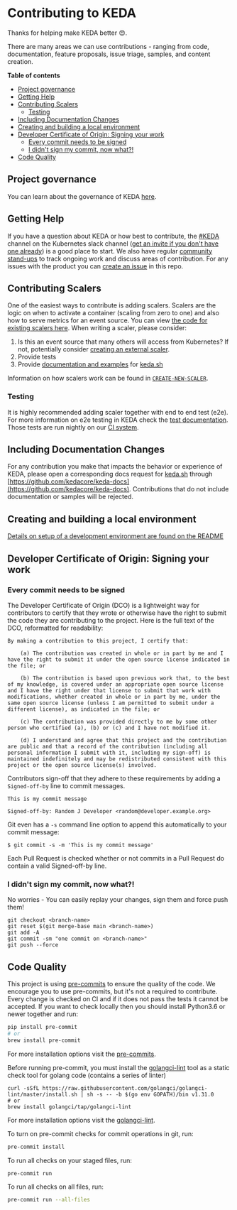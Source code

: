 # Contributing to KEDA

Thanks for helping make KEDA better 😍.

There are many areas we can use contributions - ranging from code, documentation, feature proposals, issue triage, samples, and content creation.

<!-- START doctoc generated TOC please keep comment here to allow auto update -->
<!-- DON'T EDIT THIS SECTION, INSTEAD RE-RUN doctoc TO UPDATE -->
**Table of contents**

- [Project governance](#project-governance)
- [Getting Help](#getting-help)
- [Contributing Scalers](#contributing-scalers)
  - [Testing](#testing)
- [Including Documentation Changes](#including-documentation-changes)
- [Creating and building a local environment](#creating-and-building-a-local-environment)
- [Developer Certificate of Origin: Signing your work](#developer-certificate-of-origin-signing-your-work)
  - [Every commit needs to be signed](#every-commit-needs-to-be-signed)
  - [I didn't sign my commit, now what?!](#i-didnt-sign-my-commit-now-what)
- [Code Quality](#code-quality)

<!-- END doctoc generated TOC please keep comment here to allow auto update -->

## Project governance

You can learn about the governance of KEDA [here](https://github.com/kedacore/governance).

## Getting Help

If you have a question about KEDA or how best to contribute, the [#KEDA](https://kubernetes.slack.com/archives/CKZJ36A5D) channel on the Kubernetes slack channel ([get an invite if you don't have one already](https://slack.k8s.io/)) is a good place to start.  We also have regular [community stand-ups](https://github.com/kedacore/keda#community) to track ongoing work and discuss areas of contribution.  For any issues with the product you can [create an issue](https://github.com/kedacore/keda/issues/new) in this repo.

## Contributing Scalers

One of the easiest ways to contribute is adding scalers.  Scalers are the logic on when to activate a container (scaling from zero to one) and also how to serve metrics for an event source.  You can view [the code for existing scalers here](https://github.com/kedacore/keda/tree/main/pkg/scalers).  When writing a scaler, please consider:

1. Is this an event source that many others will access from Kubernetes? If not, potentially consider [creating an external scaler](https://github.com/kedacore/keda/blob/main/pkg/scalers/externalscaler/externalscaler.proto).
1. Provide tests
1. Provide [documentation and examples](https://github.com/kedacore/keda-docs#adding-scaler-documentation) for [keda.sh](https://keda.sh)

Information on how scalers work can be found in [`CREATE-NEW-SCALER`](CREATE-NEW-SCALER.md).

### Testing

It is highly recommended adding scaler together with end to end test (e2e). For more information on e2e testing in KEDA
check the [test documentation](./tests/README.md). Those tests are run nightly on our
[CI system](https://github.com/kedacore/keda/actions?query=workflow%3A%22nightly+e2e+test%22).

## Including Documentation Changes

For any contribution you make that impacts the behavior or experience of KEDA, please open a corresponding docs request for [keda.sh](https://keda.sh) through [https://github.com/kedacore/keda-docs](https://github.com/kedacore/keda-docs).  Contributions that do not include documentation or samples will be rejected.

## Creating and building a local environment

[Details on setup of a development environment are found on the README](./BUILD.md)

## Developer Certificate of Origin: Signing your work

### Every commit needs to be signed

The Developer Certificate of Origin (DCO) is a lightweight way for contributors to certify that they wrote or otherwise have the right to submit the code they are contributing to the project. Here is the full text of the DCO, reformatted for readability:
```
By making a contribution to this project, I certify that:

    (a) The contribution was created in whole or in part by me and I have the right to submit it under the open source license indicated in the file; or

    (b) The contribution is based upon previous work that, to the best of my knowledge, is covered under an appropriate open source license and I have the right under that license to submit that work with modifications, whether created in whole or in part by me, under the same open source license (unless I am permitted to submit under a different license), as indicated in the file; or

    (c) The contribution was provided directly to me by some other person who certified (a), (b) or (c) and I have not modified it.

    (d) I understand and agree that this project and the contribution are public and that a record of the contribution (including all personal information I submit with it, including my sign-off) is maintained indefinitely and may be redistributed consistent with this project or the open source license(s) involved.
```

Contributors sign-off that they adhere to these requirements by adding a `Signed-off-by` line to commit messages.

```
This is my commit message

Signed-off-by: Random J Developer <random@developer.example.org>
```
Git even has a `-s` command line option to append this automatically to your commit message:
```
$ git commit -s -m 'This is my commit message'
```

Each Pull Request is checked  whether or not commits in a Pull Request do contain a valid Signed-off-by line.

### I didn't sign my commit, now what?!

No worries - You can easily replay your changes, sign them and force push them!

```
git checkout <branch-name>
git reset $(git merge-base main <branch-name>)
git add -A
git commit -sm "one commit on <branch-name>"
git push --force
```

## Code Quality

This project is using [pre-commits](https://pre-commit.com) to ensure the quality of the code.
We encourage you to use pre-commits, but it's not a required to contribute. Every change is checked
on CI and if it does not pass the tests it cannot be accepted. If you want to check locally then
you should install Python3.6 or newer together and run:
```bash
pip install pre-commit
# or
brew install pre-commit
```
For more installation options visit the [pre-commits](https://pre-commit.com).

Before running pre-commit, you must install the [golangci-lint](https://golangci-lint.run/) tool as a static check tool for golang code (contains a series of linter)
```shell script
curl -sSfL https://raw.githubusercontent.com/golangci/golangci-lint/master/install.sh | sh -s -- -b $(go env GOPATH)/bin v1.31.0
# or
brew install golangci/tap/golangci-lint
```
For more installation options visit the [golangci-lint](https://golangci-lint.run/usage/install/).

To turn on pre-commit checks for commit operations in git, run:
```bash
pre-commit install
```
To run all checks on your staged files, run:
```bash
pre-commit run
```
To run all checks on all files, run:
```bash
pre-commit run --all-files
```
